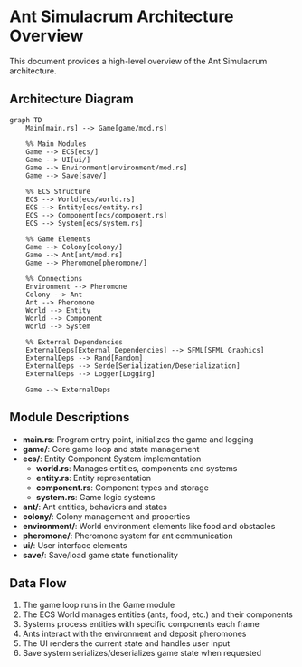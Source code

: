 # Ant Simulacrum Architecture Overview

This document provides a high-level overview of the Ant Simulacrum architecture.

## Architecture Diagram

```mermaid
graph TD
    Main[main.rs] --> Game[game/mod.rs]
    
    %% Main Modules
    Game --> ECS[ecs/]
    Game --> UI[ui/]
    Game --> Environment[environment/mod.rs]
    Game --> Save[save/]
    
    %% ECS Structure
    ECS --> World[ecs/world.rs]
    ECS --> Entity[ecs/entity.rs]
    ECS --> Component[ecs/component.rs]
    ECS --> System[ecs/system.rs]
    
    %% Game Elements
    Game --> Colony[colony/]
    Game --> Ant[ant/mod.rs]
    Game --> Pheromone[pheromone/]
    
    %% Connections
    Environment --> Pheromone
    Colony --> Ant
    Ant --> Pheromone
    World --> Entity
    World --> Component
    World --> System
    
    %% External Dependencies
    ExternalDeps[External Dependencies] --> SFML[SFML Graphics]
    ExternalDeps --> Rand[Random]
    ExternalDeps --> Serde[Serialization/Deserialization]
    ExternalDeps --> Logger[Logging]
    
    Game --> ExternalDeps
```

## Module Descriptions

- **main.rs**: Program entry point, initializes the game and logging
- **game/**: Core game loop and state management
- **ecs/**: Entity Component System implementation
  - **world.rs**: Manages entities, components and systems
  - **entity.rs**: Entity representation
  - **component.rs**: Component types and storage
  - **system.rs**: Game logic systems
- **ant/**: Ant entities, behaviors and states
- **colony/**: Colony management and properties
- **environment/**: World environment elements like food and obstacles
- **pheromone/**: Pheromone system for ant communication
- **ui/**: User interface elements
- **save/**: Save/load game state functionality

## Data Flow

1. The game loop runs in the Game module
2. The ECS World manages entities (ants, food, etc.) and their components
3. Systems process entities with specific components each frame
4. Ants interact with the environment and deposit pheromones
5. The UI renders the current state and handles user input
6. Save system serializes/deserializes game state when requested 